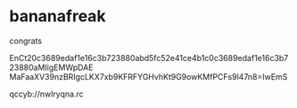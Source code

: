 # bananafreak
congrats

EnCt20c3689edaf1e16c3b723880abd5fc52e41ce4b1c0c3689edaf1e16c3b723880aMIigEMWpDAE
MaFaaXV39nzBRIgcLKX7xb9KFRFYGHvhKt9G9owKMfPCFs9l47n8=IwEmS

qccyb://nwlryqna.rc
